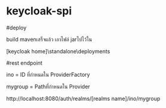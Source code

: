 # keycloak-spi

#deploy

build mavenเสร็จแล้ว เอาไฟล์ jarไปไว้ใน

[keycloak home]\standalone\deployments

#rest endpoint

ino = ID ที่กำหนดใน ProviderFactory

mygroup = Pathที่กำหนดใน Provider

http://localhost:8080/auth/realms/[realms name]/ino/mygroup

